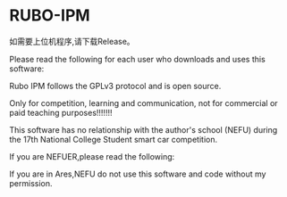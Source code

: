 # RUBO-IPM

如需要上位机程序,请下载Release。

Please read the following for each user who downloads and uses this software:

Rubo IPM follows the GPLv3 protocol and is open source.

Only for competition, learning and communication, not for commercial or paid teaching purposes!!!!!!!

This software has no relationship with the author's school (NEFU) during the 17th National College Student smart car competition.


If you are NEFUER,please read the following:

If you are in Ares,NEFU do not use this software and code without my permission.
